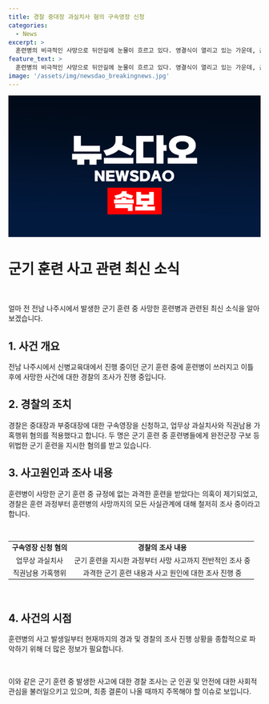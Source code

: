 ```yaml
---
title: 경찰 중대장 과실치사 혐의 구속영장 신청
categories:
  - News
excerpt: >
  훈련병의 비극적인 사망으로 뒤안길에 눈물이 흐르고 있다. 영결식이 열리고 있는 가운데, 군기 훈련으로 인한 사건으로 경찰이 중대장과 부중대장에 대한 구속영장을 신청했다. 업무상 과실치사와 직권남용 가혹행위 혐의를 받는 두 사람에 대한 수사는 진행 중이며, 이 사건은 논란이 예고된다. 훈련 중 발생한 과정과 사실 관계, 그리고 훈련병의 상태까지 경찰이 철저히 조사 중이다. 함께 훈련을 받던 다른 훈련병들과 함께 사망한 훈련병의 가족들은 큰 슬픔에 잠겨있다.
feature_text: >
  훈련병의 비극적인 사망으로 뒤안길에 눈물이 흐르고 있다. 영결식이 열리고 있는 가운데, 군기 훈련으로 인한 사건으로 경찰이 중대장과 부중대장에 대한 구속영장을 신청했다. 업무상 과실치사와 직권남용 가혹행위 혐의를 받는 두 사람에 대한 수사는 진행 중이며, 이 사건은 논란이 예고된다. 훈련 중 발생한 과정과 사실 관계, 그리고 훈련병의 상태까지 경찰이 철저히 조사 중이다. 함께 훈련을 받던 다른 훈련병들과 함께 사망한 훈련병의 가족들은 큰 슬픔에 잠겨있다.
image: '/assets/img/newsdao_breakingnews.jpg'
---
```


<p><img src="/assets/img/newsdao_breakingnews.jpg" alt="koreaapp 속보" /></p>

<h1 data-ke-size="size24"><b>군기 훈련 사고 관련 최신 소식</b></h1>

<p data-ke-size="size16">&nbsp;</p>

<p>얼마 전 전남 나주시에서 발생한 군기 훈련 중 사망한 훈련병과 관련된 최신 소식을 알아보겠습니다.</p>

<h2 data-ke-size="size26">1. 사건 개요</h2>

<p data-ke-size="size16">전남 나주시에서 신병교육대에서 진행 중이던 군기 훈련 중에 훈련병이 쓰러지고 이틀 후에 사망한 사건에 대한 경찰의 조사가 진행 중입니다.</p>

<h2 data-ke-size="size26">2. 경찰의 조치</h2>

<p data-ke-size="size16">경찰은 중대장과 부중대장에 대한 구속영장을 신청하고, 업무상 과실치사와 직권남용 가혹행위 혐의를 적용했다고 합니다. 두 명은 군기 훈련 중 훈련병들에게 완전군장 구보 등 위법한 군기 훈련을 지시한 혐의를 받고 있습니다.</p>

<h2 data-ke-size="size26">3. 사고원인과 조사 내용</h2>

<p data-ke-size="size16">훈련병이 사망한 군기 훈련 중 규정에 없는 과격한 훈련을 받았다는 의혹이 제기되었고, 경찰은 훈련 과정부터 훈련병의 사망까지의 모든 사실관계에 대해 철저히 조사 중이라고 합니다.</p>

<p data-ke-size="size16">&nbsp;</p>

<table>
<tbody>
<tr>
<td style="text-align: center; height: 17px;"><b>구속영장 신청 혐의</b></td>
<td style="text-align: center; height: 17px;"><b>경찰의 조사 내용</b></td>
</tr>
<tr>
<td style="text-align: center; height: 17px;">업무상 과실치사</td>
<td style="text-align: center; height: 17px;">군기 훈련을 지시한 과정부터 사망 사고까지 전반적인 조사 중</td>
</tr>
<tr>
<td style="text-align: center; height: 17px;">직권남용 가혹행위</td>
<td style="text-align: center; height: 17px;">과격한 군기 훈련 내용과 사고 원인에 대한 조사 진행 중</td>
</tr>
</tbody>
</table>

<p data-ke-size="size16">&nbsp;</p>

<h2 data-ke-size="size26">4. 사건의 시점</h2>

<p data-ke-size="size16">훈련병의 사고 발생일부터 현재까지의 경과 및 경찰의 조사 진행 상황을 종합적으로 파악하기 위해 더 많은 정보가 필요합니다.</p>

<p data-ke-size="size16">&nbsp;</p>

<p>이와 같은 군기 훈련 중 발생한 사고에 대한 경찰 조사는 군 인권 및 안전에 대한 사회적 관심을 불러일으키고 있으며, 최종 결론이 나올 때까지 주목해야 할 이슈로 보입니다.</p>

